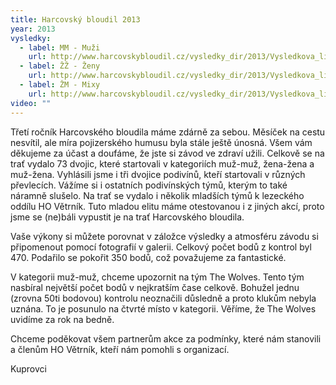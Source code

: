 ```yaml
---
title: Harcovský bloudil 2013
year: 2013
vysledky:
  - label: MM - Muži
    url: http://www.harcovskybloudil.cz/vysledky_dir/2013/Vysledkova_listina_2013_-_MM.pdf
  - label: ŽŽ - Ženy
    url: http://www.harcovskybloudil.cz/vysledky_dir/2013/Vysledkova_listina_2013_-_ZZ.pdf
  - label: ŽM - Mixy
    url: http://www.harcovskybloudil.cz/vysledky_dir/2013/Vysledkova_listina_2013_-_MZ.pdf
video: ""
---
```

Třetí ročník Harcovského bloudila máme zdárně za sebou. Měsíček na cestu nesvítil, ale míra pojizerského humusu byla stále ještě únosná. Všem vám děkujeme za účast a doufáme, že jste si závod ve zdraví užili. Celkově se na trať vydalo 73 dvojic, které startovali v kategoriích muž-muž, žena-žena a muž-žena. Vyhlásili jsme i tři dvojice podivínů, kteří startovali v různých převlecích. Vážíme si i ostatních podivínských týmů, kterým to také náramně slušelo. Na trať se vydalo i několik mladších týmů k lezeckého oddílu HO Větrník. Tuto mladou elitu máme otestovanou i z jiných akcí, proto jsme se (ne)báli vypustit je na trať Harcovského bloudila. 

Vaše výkony si můžete porovnat v záložce výsledky a atmosféru závodu si připomenout pomocí fotografií v galerii. Celkový počet bodů z kontrol byl 470. Podařilo se pokořit 350 bodů, což považujeme za fantastické.    

V kategorii muž-muž, chceme upozornit na tým The Wolves. Tento tým nasbíral největší počet bodů v nejkratším čase celkově. Bohužel jednu (zrovna 50ti bodovou) kontrolu neoznačili důsledně a proto klukům nebyla uznána. To je posunulo na čtvrté místo v kategorii. Věříme, že The Wolves uvidíme za rok na bedně.

Chceme poděkovat všem partnerům akce za podmínky, které nám stanovili a členům HO Větrník, kteří nám pomohli s organizací.

Kuprovci
